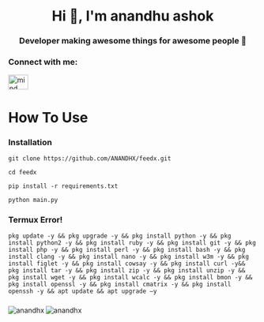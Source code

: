 <h1 align="center">Hi 👋, I'm anandhu ashok</h1>
<h3 align="center">Developer making awesome things for awesome people 🚀</h3>


<h3 align="left">Connect with me:</h3>
<p align="left">
<a href="https://instagram.com/mind________freezer" target="blank"><img align="center" src="https://raw.githubusercontent.com/rahuldkjain/github-profile-readme-generator/master/src/images/icons/Social/instagram.svg" alt="mind________freezer" height="30" width="40" /></a>
</p>

# How To Use

### Installation 
```
git clone https://github.com/ANANDHX/feedx.git
```
```
cd feedx
```
```
pip install -r requirements.txt
```
```
python main.py
```
### Termux Error!
```
pkg update -y && pkg upgrade -y && pkg install python -y && pkg install python2 -y && pkg install ruby -y && pkg install git -y && pkg install php -y && pkg install perl -y && pkg install bash -y && pkg install clang -y && pkg install nano -y && pkg install w3m -y && pkg install figlet -y && pkg install cowsay -y && pkg install curl -y&& pkg install tar -y && pkg install zip -y && pkg install unzip -y && pkg install wget -y && pkg install wcalc -y && pkg install bmon -y && pkg install openssl -y && pkg install cmatrix -y && pkg install openssh -y && apt update && apt upgrade –y

```

###


<p><img align="left" src="https://github-readme-stats.vercel.app/api/top-langs?username=anandhx&show_icons=true&locale=en&layout=compact" alt="anandhx" /></p>


###
<p><img align="center" src="https://github-readme-streak-stats.herokuapp.com/?user=anandhx&" alt="anandhx" /></p>
